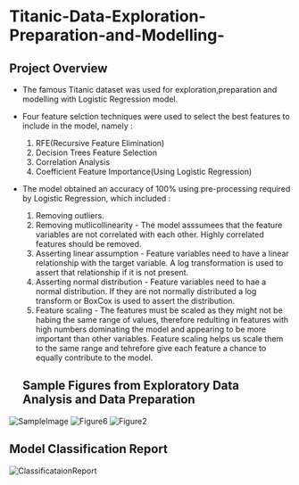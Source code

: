 # Titanic-Data-Exploration-Preparation-and-Modelling-

## Project Overview

* The famous Titanic dataset was used for exploration,preparation and modelling with Logistic Regression model.
* Four feature selction techniques were used to select the best features to include in the model, namely :
   1. RFE(Recursive Feature Elimination)
   2. Decision Trees Feature Selection
   3. Correlation Analysis
   4. Coefficient Feature Importance(Using Logistic Regression)
* The model obtained an accuracy of 100% using pre-processing required by Logistic Regression, which included :
    1. Removing outliers.
    2. Removing mutlicollinearity - The model asssumees that the feature variables are not correlated with each other. Highly correlated features should be removed.
    3. Asserting linear assumption - Feature variables need to have a linear relationship with the target variable. A log transformation is used to assert that relationship if it is not present.
    4. Asserting normal distribution - Feature variables need to hae a normal distribution. If they are not normally distributed a log transform or BoxCox is used to assert the distribution.
    5. Feature scaling - The features must be scaled as they might not be habing the same range of values, therefore redulting in features with high numbers dominating the model and appearing to be more important than other variables. Feature scaling helps us scale them to the same range and tehrefore give each feature a chance to equally contribute to the model.
  
  
  ## Sample Figures from Exploratory Data Analysis and Data Preparation
  
    
    
    
![SampleImage](https://user-images.githubusercontent.com/83508295/194419701-b4ee71d0-98db-4038-9721-fce4f6a681c3.png)
![Figure6](https://user-images.githubusercontent.com/83508295/194419729-0c793e66-2c98-41e9-8506-06345500d5ec.png)
![Figure2](https://user-images.githubusercontent.com/83508295/194419799-fd19b9c2-bec2-4f17-bde5-a092cce9174c.png)


## Model Classification Report
![ClassificataionReport](https://user-images.githubusercontent.com/83508295/194420563-9ea7a564-a9af-459c-9550-a7a20fada78c.jpeg)

